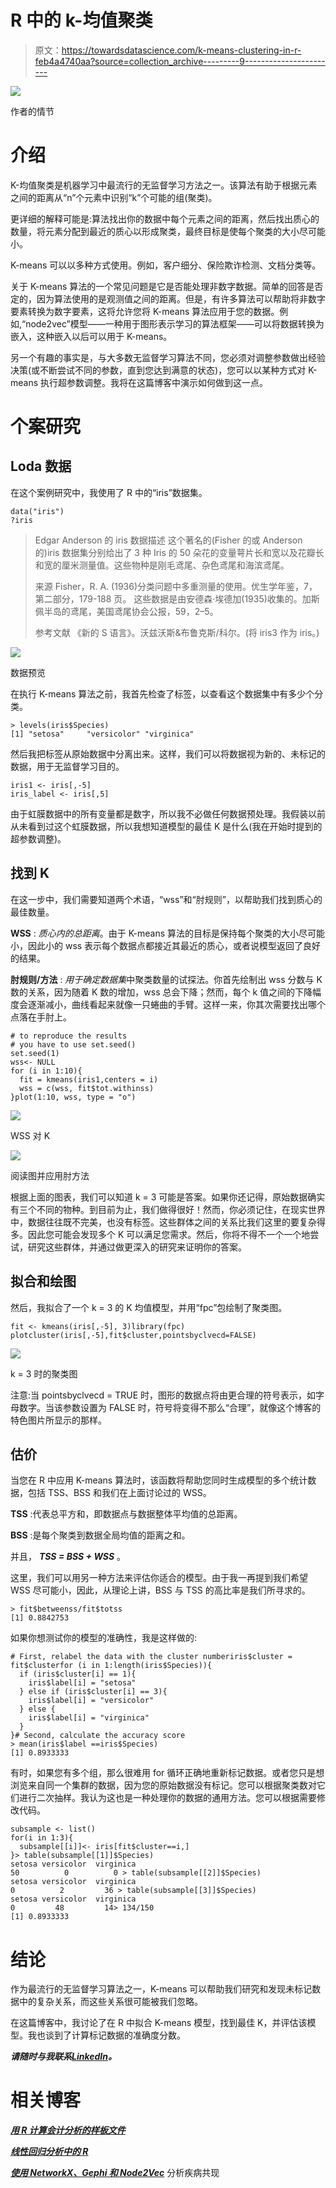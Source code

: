 # R 中的 k-均值聚类

> 原文：<https://towardsdatascience.com/k-means-clustering-in-r-feb4a4740aa?source=collection_archive---------9----------------------->

![](img/66cc2149bb19ee6db785be729974c080.png)

作者的情节

# 介绍

K-均值聚类是机器学习中最流行的无监督学习方法之一。该算法有助于根据元素之间的距离从“n”个元素中识别“k”个可能的组(聚类)。

更详细的解释可能是:算法找出你的数据中每个元素之间的距离，然后找出质心的数量，将元素分配到最近的质心以形成聚类，最终目标是使每个聚类的大小尽可能小。

K-means 可以以多种方式使用。例如，客户细分、保险欺诈检测、文档分类等。

关于 K-means 算法的一个常见问题是它是否能处理非数字数据。简单的回答是否定的，因为算法使用的是观测值之间的距离。但是，有许多算法可以帮助将非数字要素转换为数字要素，这将允许您将 K-means 算法应用于您的数据。例如,“node2vec”模型——一种用于图形表示学习的算法框架——可以将数据转换为嵌入，这种嵌入以后可以用于 K-means。

另一个有趣的事实是，与大多数无监督学习算法不同，您必须对调整参数做出经验决策(或不断尝试不同的参数，直到您达到满意的状态)，您可以以某种方式对 K-means 执行超参数调整。我将在这篇博客中演示如何做到这一点。

# 个案研究

## Loda 数据

在这个案例研究中，我使用了 R 中的“iris”数据集。

```
data("iris")
?iris
```

> Edgar Anderson 的 iris 数据描述
> 这个著名的(Fisher 的或 Anderson 的)iris 数据集分别给出了 3 种 Iris 的 50 朵花的变量萼片长和宽以及花瓣长和宽的厘米测量值。这些物种是刚毛鸢尾、杂色鸢尾和海滨鸢尾。
> 
> 来源
> Fisher，R. A. (1936)分类问题中多重测量的使用。优生学年鉴，7，第二部分，179-188 页。
> 这些数据是由安德森·埃德加(1935)收集的。加斯佩半岛的鸢尾，美国鸢尾协会公报，59，2–5。
> 
> 参考文献
> 《新的 S 语言》。沃兹沃斯&布鲁克斯/科尔。(将 iris3 作为 iris。)

![](img/7aa6d323b0ef7828563171d25afc32d4.png)

数据预览

在执行 K-means 算法之前，我首先检查了标签，以查看这个数据集中有多少个分类。

```
> levels(iris$Species)
[1] "setosa"     "versicolor" "virginica"
```

然后我把标签从原始数据中分离出来。这样，我们可以将数据视为新的、未标记的数据，用于无监督学习目的。

```
iris1 <- iris[,-5]
iris_label <- iris[,5]
```

由于虹膜数据中的所有变量都是数字，所以我不必做任何数据预处理。我假装以前从未看到过这个虹膜数据，所以我想知道模型的最佳 K 是什么(我在开始时提到的超参数调整)。

## 找到 K

在这一步中，我们需要知道两个术语，“wss”和“肘规则”，以帮助我们找到质心的最佳数量。

**WSS** : *质心内的总距离*。由于 K-means 算法的目标是保持每个聚类的大小尽可能小，因此小的 wss 表示每个数据点都接近其最近的质心，或者说模型返回了良好的结果。

**肘规则/方法** : *用于确定数据集*中聚类数量的试探法。你首先绘制出 wss 分数与 K 数的关系，因为随着 K 数的增加，wss 总会下降；然而，每个 k 值之间的下降幅度会逐渐减小，曲线看起来就像一只蜷曲的手臂。这样一来，你其次需要找出哪个点落在手肘上。

```
# to reproduce the results
# you have to use set.seed()
set.seed(1)
wss<- NULL
for (i in 1:10){
  fit = kmeans(iris1,centers = i)
  wss = c(wss, fit$tot.withinss)
}plot(1:10, wss, type = "o")
```

![](img/e46477749573052c52277e14fdc7dffe.png)

WSS 对 K

![](img/36b18974900ee633c9194f9ddc68f328.png)

阅读图并应用肘方法

根据上面的图表，我们可以知道 k = 3 可能是答案。如果你还记得，原始数据确实有三个不同的物种。到目前为止，我们做得很好！然而，你必须记住，在现实世界中，数据往往既不完美，也没有标签。这些群体之间的关系比我们这里的要复杂得多。因此您可能会发现多个 K 可以满足您需求。然后，你将不得不一个一个地尝试，研究这些群体，并通过做更深入的研究来证明你的答案。

## 拟合和绘图

然后，我拟合了一个 k = 3 的 K 均值模型，并用“fpc”包绘制了聚类图。

```
fit <- kmeans(iris[,-5], 3)library(fpc)
plotcluster(iris[,-5],fit$cluster,pointsbyclvecd=FALSE)
```

![](img/847eb9dbd83221970ff12dc315184c44.png)

k = 3 时的聚类图

注意:当 pointsbyclvecd = TRUE 时，图形的数据点将由更合理的符号表示，如字母数字。当该参数设置为 FALSE 时，符号将变得不那么“合理”，就像这个博客的特色图片所显示的那样。

## 估价

当您在 R 中应用 K-means 算法时，该函数将帮助您同时生成模型的多个统计数据，包括 TSS、BSS 和我们在上面讨论过的 WSS。

**TSS** :代表总平方和，即数据点与数据整体平均值的总距离。

**BSS** :是每个聚类到数据全局均值的距离之和。

并且， ***TSS = BSS + WSS*** 。

这里，我们可以用另一种方法来评估你适合的模型。由于我一再提到我们希望 WSS 尽可能小，因此，从理论上讲，BSS 与 TSS 的高比率是我们所寻求的。

```
> fit$betweenss/fit$totss
[1] 0.8842753
```

如果你想测试你的模型的准确性，我是这样做的:

```
# First, relabel the data with the cluster numberiris$cluster = fit$clusterfor (i in 1:length(iris$Species)){
  if (iris$cluster[i] == 1){
    iris$label[i] = "setosa"
  } else if (iris$cluster[i] == 3){
    iris$label[i] = "versicolor"
  } else {
    iris$label[i] = "virginica"
  }
}# Second, calculate the accuracy score
> mean(iris$label ==iris$Species)
[1] 0.8933333
```

有时，如果您有多个组，那么很难用 for 循环正确地重新标记数据。或者您只是想浏览来自同一个集群的数据，因为您的原始数据没有标记。您可以根据聚类数对它们进行二次抽样。我认为这也是一种处理你的数据的通用方法。您可以根据需要修改代码。

```
subsample <- list()
for(i in 1:3){
  subsample[[i]]<- iris[fit$cluster==i,]
}> table(subsample[[1]]$Species)
setosa versicolor  virginica 
50          0          0 > table(subsample[[2]]$Species)
setosa versicolor  virginica 
0          2         36 > table(subsample[[3]]$Species)
setosa versicolor  virginica 
0         48         14> 134/150
[1] 0.8933333
```

# 结论

作为最流行的无监督学习算法之一，K-means 可以帮助我们研究和发现未标记数据中的复杂关系，而这些关系很可能被我们忽略。

在这篇博客中，我讨论了在 R 中拟合 K-means 模型，找到最佳 K，并评估该模型。我也谈到了计算标记数据的准确度分数。

***请随时与我联系***[***LinkedIn***](https://www.linkedin.com/in/jinhangjiang/)***。***

# **相关博客**

[***用 R 计算会计分析的样板文件***](/use-r-to-calculate-boilerplate-for-accounting-analysis-f4a5b64e9b0d)

[***线性回归分析中的 R***](/linear-regression-analysis-in-r-fdd59295d4a8)

[***使用 NetworkX、Gephi 和 Node2Vec***](https://medium.com/analytics-vidhya/analyzing-disease-co-occurrence-using-networkx-gephi-and-node2vec-53941da35a0f) 分析疾病共现